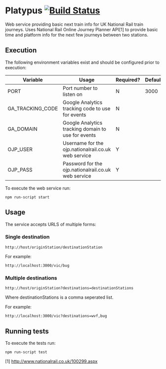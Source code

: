 # Platypus [![Build Status](https://snap-ci.com/automonkey/platypus/branch/master/build_image)](https://snap-ci.com/automonkey/platypus/branch/master)

Web service providing basic next train info for UK National Rail train journeys. Uses National Rail Online Journey Planner API[1] to provide basic time and platform info for the next few journeys between two stations.

## Execution

The following environment variables exist and should be configured prior to execution:

| Variable         | Usage                                               | Required? | Default |
| ---------------- | --------------------------------------------------- | --------- | ------- |
| PORT             | Port number to listen on                            | N         | 3000    |
| GA_TRACKING_CODE | Google Analytics tracking code to use for events    | N         |         |
| GA_DOMAIN        | Google Analytics tracking domain to use for events  | N         |         |
| OJP_USER         | Username for the ojp.nationalrail.co.uk web service | Y         |         |
| OJP_PASS         | Password for the ojp.nationalrail.co.uk web service | Y         |         |

To execute the web service run:

`npm run-script start`

## Usage

The service accepts URLS of multiple forms:

### Single destination

`http://host/originStation/destinationStation`

For example:

`http://localhost:3000/vic/bug`

### Multiple destinations

`http://host/originStation?destinations=destinationStations`

Where destinationStations is a comma seperated list.

For example:

`http://localhost:3000/vic?destinations=wvf,bug`

## Running tests

To execute the tests run:

`npm run-script test`


[1] http://www.nationalrail.co.uk/100299.aspx

